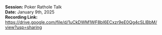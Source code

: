 **Session:** Poker Rathole Talk <br>
**Date:** January 9th, 2025 <br>
**Recording Link:** https://drive.google.com/file/d/1uCkDWM1WF8bI6ECxzr9eE0Qg4cSLlBbM/view?usp=sharing

